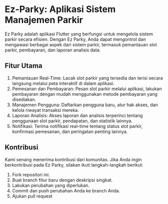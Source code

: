 # Ez-Parky: Aplikasi Sistem Manajemen Parkir

Ez Parky adalah aplikasi Flutter yang berfungsi untuk mengelola sistem parkir secara efisien. Dengan Ez Parky, Anda dapat mengontrol dan mengawasi berbagai aspek dari sistem parkir, termasuk pemantauan slot parkir, pembayaran, dan laporan analisis data.

## Fitur Utama

1. Pemantauan Real-Time: Lacak slot parkir yang tersedia dan terisi secara langsung melalui peta interaktif di dalam aplikasi.
2. Pemesanan dan Pembayaran: Pesan slot parkir melalui aplikasi, lakukan pembayaran dengan mudah menggunakan metode pembayaran yang disediakan.
3. Manajemen Pengguna: Daftarkan pengguna baru, atur hak akses, dan kelola riwayat transaksi mereka.
4. Laporan Analisis: Akses laporan dan analisis terperinci tentang penggunaan slot parkir, pendapatan, dan statistik lainnya.
5. Notifikasi: Terima notifikasi real-time tentang status slot parkir, konfirmasi pemesanan, dan peringatan penting lainnya.


## Kontribusi
Kami senang menerima kontribusi dari komunitas. Jika Anda ingin berkontribusi pada Ez Parky, 
silakan ikuti langkah-langkah berikut:

1. Fork repositori ini.
2. Buat branch fitur baru dengan deskripsi singkat.
3. Lakukan perubahan yang diperlukan.
4. Commit dan push perubahan Anda ke branch Anda.
5. Ajukan pull request

